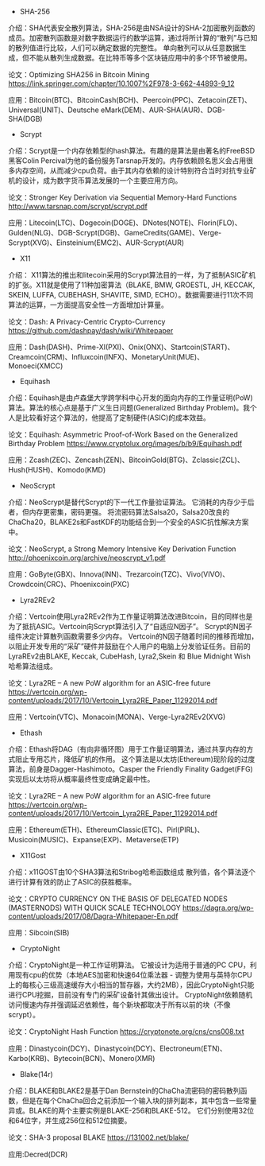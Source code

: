 * SHA-256

介绍：SHA代表安全散列算法，SHA-256是由NSA设计的SHA-2加密散列函数的成员。加密散列函数是对数字数据运行的数学运算，通过将所计算的“散列”与已知的散列值进行比较，人们可以确定数据的完整性。 单向散列可以从任意数据生成，但不能从散列生成数据。在比特币等多个区块链应用中的多个环节被使用。

论文：Optimizing SHA256 in Bitcoin Mining https://link.springer.com/chapter/10.1007%2F978-3-662-44893-9_12

应用：Bitcoin(BTC)、BitcoinCash(BCH)、Peercoin(PPC)、Zetacoin(ZET)、Universal(UNIT)、Deutsche eMark(DEM)、AUR-SHA(AUR)、DGB-SHA(DGB)

* Scrypt

介绍：Scrypt是一个内存依赖型的hash算法。有趣的是算法是由著名的FreeBSD黑客Colin Percival为他的备份服务Tarsnap开发的。内存依赖顾名思义会占用很多内存空间，从而减少cpu负荷。由于其内存依赖的设计特别符合当时对抗专业矿机的设计，成为数字货币算法发展的一个主要应用方向。

论文：Stronger Key Derivation via Sequential Memory-Hard Functions http://www.tarsnap.com/scrypt/scrypt.pdf

应用：Litecoin(LTC)、Dogecoin(DOGE)、DNotes(NOTE)、Florin(FLO)、Gulden(NLG)、DGB-Scrypt(DGB)、GameCredits(GAME)、Verge-Scrypt(XVG)、Einsteinium(EMC2)、AUR-Scrypt(AUR)

* X11

介绍：
X11算法的推出和litecoin采用的Scrypt算法目的一样，为了抵制ASIC矿机的扩张。X11就是使用了11种加密算法（BLAKE, BMW, GROESTL, JH, KECCAK, SKEIN, LUFFA, CUBEHASH, SHAVITE, SIMD, ECHO）。数据需要进行11次不同算法的运算，一方面提高安全性一方面增加计算量。

论文：Dash: A Privacy-Centric Crypto-Currency https://github.com/dashpay/dash/wiki/Whitepaper

应用：Dash(DASH)、Prime-XI(PXI)、Onix(ONX)、Startcoin(START)、Creamcoin(CRM)、Influxcoin(INFX)、MonetaryUnit(MUE)、Monoeci(XMCC)

* Equihash

介绍：Equihash是由卢森堡大学跨学科中心开发的面向内存的工作量证明(PoW)算法。算法的核心点是基于广义生日问题(Generalized Birthday Problem)。我个人是比较看好这个算法的，他提高了定制硬件(ASIC)的成本效益。

论文：Equihash: Asymmetric Proof-of-Work Based on the Generalized Birthday Problem https://www.cryptolux.org/images/b/b9/Equihash.pdf

应用：Zcash(ZEC)、Zencash(ZEN)、BitcoinGold(BTG)、Zclassic(ZCL)、Hush(HUSH)、Komodo(KMD)

* NeoScrypt

介绍：NeoScrypt是替代Scrypt的下一代工作量验证算法。 它消耗的内存少于后者，但内存更密集，密码更强。 将流密码算法Salsa20，Salsa20改良的ChaCha20，BLAKE2s和FastKDF的功能结合到一个安全的ASIC抗性解决方案中。

论文：NeoScrypt, a Strong Memory Intensive Key Derivation Function http://phoenixcoin.org/archive/neoscrypt_v1.pdf

应用：GoByte(GBX)、Innova(INN)、Trezarcoin(TZC)、Vivo(VIVO)、Crowdcoin(CRC)、Phoenixcoin(PXC)

* Lyra2REv2

介绍：Vertcoin使用Lyra2REv2作为工作量证明算法改进Bitcoin，目的同样也是为了抵抗ASIC。Vertcoin向Scrypt算法引入了“自适应N因子”。 Scrypt的N因子组件决定计算散列函数需要多少内存。 Vertcoin的N因子随着时间的推移而增加，以阻止开发专用的“采矿”硬件并鼓励在个人用户的电脑上分发验证任务。目前的LyraREv2由BLAKE, Keccak, CubeHash, Lyra2,Skein 和 Blue Midnight Wish 哈希算法组成。

论文：Lyra2RE – A new PoW algorithm for an ASIC-free future https://vertcoin.org/wp-content/uploads/2017/10/Vertcoin_Lyra2RE_Paper_11292014.pdf

应用：Vertcoin(VTC)、Monacoin(MONA)、Verge-Lyra2REv2(XVG)

* Ethash

介绍：Ethash将DAG（有向非循环图）用于工作量证明算法，通过共享内存的方式阻止专用芯片，降低矿机的作用。 这个算法是以太坊(Ethereum)现阶段的过度算法，前身是Dagger-Hashimoto。Casper the Friendly Finality Gadget(FFG)实现后以太坊将从概率最终性变成确定最中性。

论文：Lyra2RE – A new PoW algorithm for an ASIC-free future https://vertcoin.org/wp-content/uploads/2017/10/Vertcoin_Lyra2RE_Paper_11292014.pdf

应用：Ethereum(ETH)、EthereumClassic(ETC)、Pirl(PIRL)、Musicoin(MUSIC)、Expanse(EXP)、Metaverse(ETP)

* X11Gost

介绍：x11GOST由10个SHA3算法和Stribog哈希函数组成
散列值，各个算法逐个进行计算有效的防止了ASIC的获胜概率。

论文：CRYPTO CURRENCY ON THE BASIS OF DELEGATED NODES (MASTERNODS) WITH QUICK SCALE TECHNOLOGY https://dagra.org/wp-content/uploads/2017/08/Dagra-Whitepaper-En.pdf

应用：Sibcoin(SIB)

* CryptoNight

介绍：CryptoNight是一种工作证明算法。 它被设计为适用于普通的PC CPU，利用现有cpu的优势（本地AES加密和快速64位乘法器 - 调整为使用与英特尔CPU上的每核心三级高速缓存大小相当的暂存器，大约2MB），因此CryptoNight只能进行CPU挖掘，目前没有专门的采矿设备针其做出设计。 CryptoNight依赖随机访问慢速内存并强调延迟依赖性，每个新块都取决于所有以前的块（不像scrypt）。

论文：CryptoNight Hash Function https://cryptonote.org/cns/cns008.txt

应用：Dinastycoin(DCY)、Dinastycoin(DCY)、Electroneum(ETN)、Karbo(KRB)、Bytecoin(BCN)、Monero(XMR)

* Blake(14r)

介绍：BLAKE和BLAKE2是基于Dan Bernstein的ChaCha流密码的密码散列函数，但是在每个ChaCha回合之前添加一个输入块的排列副本，其中包含一些常量异或。BLAKE的两个主要实例是BLAKE-256和BLAKE-512。 它们分别使用32位和64位字，并生成256位和512位摘要。

论文：SHA-3 proposal BLAKE https://131002.net/blake/

应用:Decred(DCR)